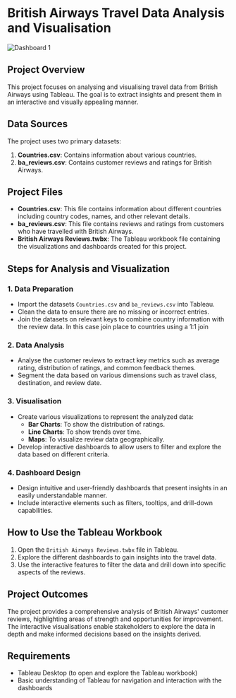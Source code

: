 # British Airways Travel Data Analysis and Visualisation

![Dashboard 1](https://github.com/user-attachments/assets/3cd9c0f4-efc4-4dfd-8b3f-bad214b7c6bd)

## Project Overview

This project focuses on analysing and visualising travel data from British Airways using Tableau. The goal is to extract insights and present them in an interactive and visually appealing manner.

## Data Sources

The project uses two primary datasets:
1. **Countries.csv**: Contains information about various countries.
2. **ba_reviews.csv**: Contains customer reviews and ratings for British Airways.

## Project Files

- **Countries.csv**: This file contains information about different countries including country codes, names, and other relevant details.
- **ba_reviews.csv**: This file contains reviews and ratings from customers who have travelled with British Airways.
- **British Airways Reviews.twbx**: The Tableau workbook file containing the visualizations and dashboards created for this project.

## Steps for Analysis and Visualization

### 1. Data Preparation
- Import the datasets `Countries.csv` and `ba_reviews.csv` into Tableau.
- Clean the data to ensure there are no missing or incorrect entries.
- Join the datasets on relevant keys to combine country information with the review data. In this case join place to countries using a 1:1 join 

### 2. Data Analysis
- Analyse the customer reviews to extract key metrics such as average rating, distribution of ratings, and common feedback themes.
- Segment the data based on various dimensions such as travel class, destination, and review date.

### 3. Visualisation
- Create various visualizations to represent the analyzed data:
  - **Bar Charts**: To show the distribution of ratings.
  - **Line Charts**: To show trends over time.
  - **Maps**: To visualize review data geographically.
- Develop interactive dashboards to allow users to filter and explore the data based on different criteria.

### 4. Dashboard Design
- Design intuitive and user-friendly dashboards that present insights in an easily understandable manner.
- Include interactive elements such as filters, tooltips, and drill-down capabilities.

## How to Use the Tableau Workbook

1. Open the `British Airways Reviews.twbx` file in Tableau.
2. Explore the different dashboards to gain insights into the travel data.
3. Use the interactive features to filter the data and drill down into specific aspects of the reviews.

## Project Outcomes

The project provides a comprehensive analysis of British Airways' customer reviews, highlighting areas of strength and opportunities for improvement. The interactive visualisations enable stakeholders to explore the data in depth and make informed decisions based on the insights derived.

## Requirements

- Tableau Desktop (to open and explore the Tableau workbook)
- Basic understanding of Tableau for navigation and interaction with the dashboards
